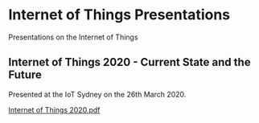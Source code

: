  # Internet of Things Presentations
 Presentations on the Internet of Things

## Internet of Things 2020 - Current State and the Future
Presented at the IoT Sydney on the 26th March 2020.

[Internet of  Things 2020.pdf](/Internet%20of%20%20Things%202020.pdf)
